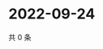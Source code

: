 # 2022-09-24

共 0 条

<!-- BEGIN WEIBO -->
<!-- 最后更新时间 Sat Sep 24 2022 13:42:55 GMT+0800 (China Standard Time) -->

<!-- END WEIBO -->
